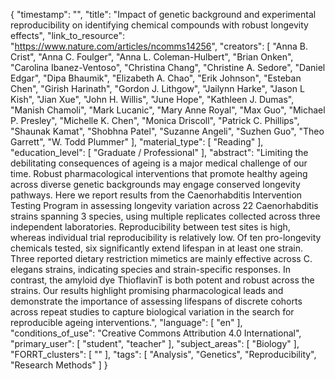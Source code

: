 {
    "timestamp": "",
    "title": "Impact of genetic background and experimental reproducibility on identifying chemical compounds with robust longevity effects",
    "link_to_resource": "https://www.nature.com/articles/ncomms14256",
    "creators": [
        "Anna B. Crist",
        "Anna C. Foulger",
        "Anna L. Coleman-Hulbert",
        "Brian Onken",
        "Carolina Ibanez-Ventoso",
        "Christina Chang",
        "Christine A. Sedore",
        "Daniel Edgar",
        "Dipa Bhaumik",
        "Elizabeth A. Chao",
        "Erik Johnson",
        "Esteban Chen",
        "Girish Harinath",
        "Gordon J. Lithgow",
        "Jailynn Harke",
        "Jason L Kish",
        "Jian Xue",
        "John H. Willis",
        "June Hope",
        "Kathleen J. Dumas",
        "Manish Chamoli",
        "Mark Lucanic",
        "Mary Anne Royal",
        "Max Guo",
        "Michael P. Presley",
        "Michelle K. Chen",
        "Monica Driscoll",
        "Patrick C. Phillips",
        "Shaunak Kamat",
        "Shobhna Patel",
        "Suzanne Angeli",
        "Suzhen Guo",
        "Theo Garrett",
        "W. Todd Plummer"
    ],
    "material_type": [
        "Reading"
    ],
    "education_level": [
        "Graduate / Professional"
    ],
    "abstract": "Limiting the debilitating consequences of ageing is a major medical challenge of our time. Robust pharmacological interventions that promote healthy ageing across diverse genetic backgrounds may engage conserved longevity pathways. Here we report results from the Caenorhabditis Intervention Testing Program in assessing longevity variation across 22 Caenorhabditis strains spanning 3 species, using multiple replicates collected across three independent laboratories. Reproducibility between test sites is high, whereas individual trial reproducibility is relatively low. Of ten pro-longevity chemicals tested, six significantly extend lifespan in at least one strain. Three reported dietary restriction mimetics are mainly effective across C. elegans strains, indicating species and strain-specific responses. In contrast, the amyloid dye ThioflavinT is both potent and robust across the strains. Our results highlight promising pharmacological leads and demonstrate the importance of assessing lifespans of discrete cohorts across repeat studies to capture biological variation in the search for reproducible ageing interventions.",
    "language": [
        "en"
    ],
    "conditions_of_use": "Creative Commons Attribution 4.0 International",
    "primary_user": [
        "student",
        "teacher"
    ],
    "subject_areas": [
        "Biology"
    ],
    "FORRT_clusters": [
        ""
    ],
    "tags": [
        "Analysis",
        "Genetics",
        "Reproducibility",
        "Research Methods"
    ]
}